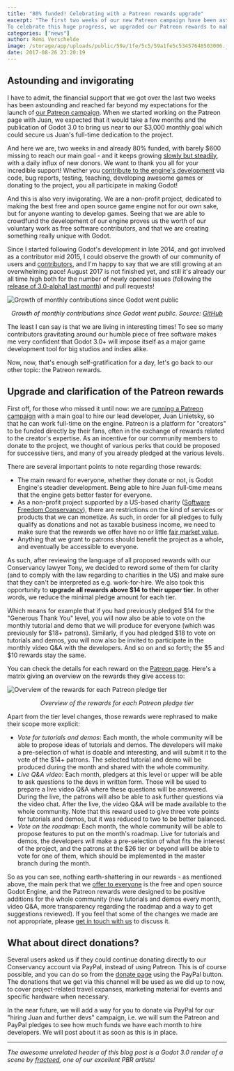 ```yaml
---
title: "80% funded! Celebrating with a Patreon rewards upgrade"
excerpt: "The first two weeks of our new Patreon campaign have been astounding, with more than $2,400/month pledged by the community to enable us to hire Juan full-time to work on Godot's development. We are 80% of the way up to that goal, and with your help to spread the news we might be able to reach our target $3,000 within a few days!
To celebrate this huge progress, we upgraded our Patreon rewards to make them more accessible. We also took this opportunity to satisfy some legal requirements of being a non-profit charity, ensuring that no reward could be interpreted as a taxable business income."
categories: ["news"]
author: Rémi Verschelde
image: /storage/app/uploads/public/59a/1fe/5c5/59a1fe5c53457648503006.jpg
date: 2017-08-26 23:20:19
---
```


## Astounding and invigorating

I have to admit, the financial support that we got over the last two weeks has been astounding and reached far beyond my expectations for the launch of [our Patreon campaign](https://www.patreon.com/godotengine).
When we started working on the Patreon page with Juan, we expected that it would take a few months and the publication of Godot 3.0 to bring us near to our $3,000 monthly goal which could secure us Juan's full-time dedication to the project.

And here we are, two weeks in and already 80% funded, with barely $600 missing to reach our main goal - and it keeps growing [slowly but steadily](https://graphtreon.com/creator/godotengine), with a daily influx of new donors.
We want to thank you all for your incredible support! Whether you [contribute to the engine's development](http://docs.godotengine.org/en/latest/community/contributing/ways_to_contribute.html) via code, bug reports, testing, teaching, developing awesome games or donating to the project, you all participate in making Godot!

And this is also very invigorating. We are a non-profit project, dedicated to making the best free and open source game engine not for our own sake, but for anyone wanting to develop games.
Seeing that we are able to crowdfund the development of our engine proves us the worth of our voluntary work as free software contributors, and that we are creating something really unique with Godot.

Since I started following Godot's development in late 2014, and got involved as a contributor mid 2015, I could observe the growth of our community of users and [contributors](https://github.com/godotengine/godot/graphs/contributors), and I'm happy to say that we are still growing at an overwhelming pace! August 2017 is not finished yet, and still it's already our all time high both for the number of newly opened issues (following the [release of 3.0-alpha1 last month](/article/dev-snapshot-godot-3-0-alpha-1)) and pull requests!

![Growth of monthly contributions since Godot went public](/storage/app/uploads/public/59a/1fa/f68/59a1faf68858c570489833.png)
*<center>Growth of monthly contributions since Godot went public. Source: [GitHub](https://github.com/godotengine/godot)</center>*

The least I can say is that we are living in interesting times! To see so many contributors gravitating around our humble piece of free software makes me very confident that Godot 3.0+ will impose itself as a major game development tool for big studios and indies alike.

Now, now, that's enough self-gratification for a day, let's go back to our other topic: the Patreon rewards.

## Upgrade and clarification of the Patreon rewards

First off, for those who missed it until now: we are [running a Patreon campaign](https://www.patreon.com/godotengine) with a main goal to hire our lead developer, Juan Linietsky, so that he can work full-time on the engine. Patreon is a platform for "creators" to be funded directly by their fans, often in the exchange of rewards related to the creator's expertise. As an incentive for our community members to donate to the project, we thought of various perks that could be proposed for successive tiers, and many of you already pledged at the various levels.

There are several important points to note regarding those rewards:

- The main reward for everyone, whether they donate or not, is Godot Engine's steadier development. Being able to hire Juan full-time means that the engine gets better faster for everyone.
- As a non-profit project supported by a US-based charity ([Software Freedom Conservancy](https://sfconservancy.org)), there are restrictions on the kind of services or products that we can monetize. As such, in order for all pledges to fully qualify as donations and not as taxable business income, we need to make sure that the rewards we offer have no or little [fair market value](https://en.wikipedia.org/wiki/Fair_market_value).
- Anything that we grant to patrons should benefit the project as a whole, and eventually be accessible to everyone.

As such, after reviewing the language of all proposed rewards with our Conservancy lawyer Tony, we decided to reword some of them for clarity (and to comply with the law regarding to charities in the US) and make sure that they can't be interpreted as e.g. work-for-hire. We also took this opportunity to **upgrade all rewards above $14 to their upper tier**. In other words, we reduce the minimal pledge amount for each tier.

Which means for example that if you had previously pledged $14 for the "Generous Thank You" level, you will now also be able to vote on the monthly tutorial and demo that we will produce for everyone (which was previously for $18+ patrons).
Similarly, if you had pledged $18 to vote on tutorials and demos, you will now also be invited to participate in the monthly video Q&A with the developers. And so on and so forth; the $5 and $10 rewards stay the same.

You can check the details for each reward on the [Patreon page](https://www.patreon.com/godotengine). Here's a matrix giving an overview on the rewards they give access to:

![Overview of the rewards for each Patreon pledge tier](/storage/app/uploads/public/59a/2bc/c46/59a2bcc46cbad924037762.png)
*<center>Overview of the rewards for each Patreon pledge tier</center>*

Apart from the tier level changes, those rewards were rephrased to make their scope more explicit:

- *Vote for tutorials and demos*: Each month, the whole community will be able to propose ideas of tutorials and demos. The developers will make a pre-selection of what is doable and interesting, and will submit it to the vote of the $14+ patrons. The selected tutorial and demo will be produced during the month and shared with the whole community.
- *Live Q&A video*: Each month, pledgers at this level or upper will be able to ask questions to the devs in written form. Those will be used to prepare a live video Q&A where these questions will be answered. During the live, the patrons will also be able to ask further questions via the video chat. After the live, the video Q&A will be made available to the whole community. Note that this reward used to give three vote points for tutorials and demos, but it was reduced to two to be better balanced.
- *Vote on the roadmap*: Each month, the whole community will be able to propose features to put on the month's roadmap. Live for tutorials and demos, the developers will make a pre-selection of what fits the interest of the project, and the patrons at the $26 tier or beyond will be able to vote for one of them, which should be implemented in the master branch during the month.

So as you can see, nothing earth-shattering in our rewards - as mentioned above, the main perk that we [offer to everyone](/download) is the free and open source Godot Engine, and the Patreon rewards were designed to be positive additions for the whole community (new tutorials and demos every month, video Q&A, more transparency regarding the roadmap and a way to get suggestions reviewed). If you feel that some of the changes we made are not appropriate, please [get in touch with us](/contact) to discuss it.

## What about direct donations?

Several users asked us if they could continue donating directly to our Conservancy account via PayPal, instead of using Patreon. This is of course possible, and you can do so from the [donate page](/donate) using the PayPal button. The donations that we get via this channel will be used as we did up to now, to cover project-related travel expanses, marketing material for events and specific hardware when necessary.

In the near future, we will add a way for you to donate via PayPal for our "hiring Juan and further devs" campaign, i.e. we will sum the Patreon and PayPal pledges to see how much funds we have each month to hire developers. We will post about it as soon as this is in place.

-----

*The awesome unrelated header of this blog post is a Godot 3.0 render of a scene by [fracteed](https://twitter.com/fracteed/status/901366615555547136), one of our excellent PBR artists!*
